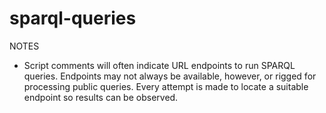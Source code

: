 # sparql-queries
NOTES
- Script comments will often indicate URL endpoints to run SPARQL queries. Endpoints may not always be available, however, or rigged for processing public queries. Every attempt is made to locate a suitable endpoint so results can be observed.
